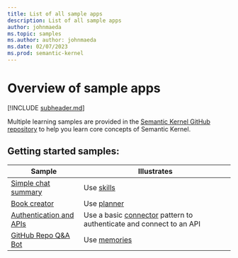 ```yaml
---
title: List of all sample apps
description: List of all sample apps
author: johnmaeda
ms.topic: samples
ms.author: author: johnmaeda
ms.date: 02/07/2023
ms.prod: semantic-kernel
---
```

# Overview of sample apps

[!INCLUDE [subheader.md](../includes/fineheader.md)]

Multiple learning samples are provided in the [Semantic Kernel GitHub repository](/semantic-kernel/getting-started/setup) to help you learn core concepts of Semantic Kernel.

## Getting started samples:

| Sample | Illustrates |
|---|---|
| [Simple chat summary](simplechatsummary) | Use [skills](../concepts-sk/skills) |
| [Book creator](bookcreator) | Use [planner](../concepts-sk/planner) |
| [Authentication and APIs](authapi) | Use a basic [connector](../concepts-sk/connector) pattern to authenticate and connect to an API |
| [GitHub Repo Q&A Bot](githubrepoqabot) | Use [memories](../concepts-sk/memories) |
